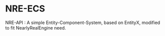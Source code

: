 # NRE-ECS
 NRE-API : A simple Entity-Component-System, based on EntityX, modified to fit NearlyRealEngine need.
